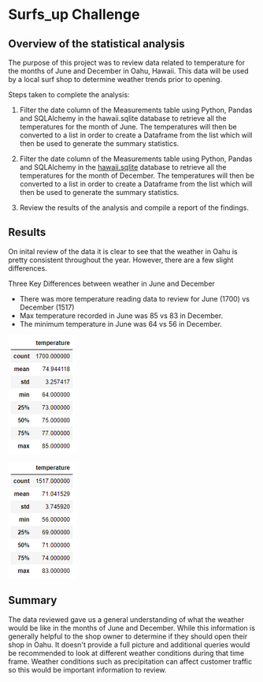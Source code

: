 # Surfs_up Challenge
 
## Overview of  the statistical analysis
The purpose of this project was to review data related to temperature for the months of June and December in Oahu, Hawaii. This data will be used by a local surf shop to determine weather trends prior to opening.

Steps taken to complete the analysis:
1. Filter the date column of the Measurements table using Python, Pandas and SQLAlchemy in the hawaii.sqlite database to retrieve all the temperatures for the month of June. The temperatures will then be converted to a list in order to create a Dataframe from the list which will then be used to generate the summary statistics.

2. Filter the date column of the Measurements table using Python, Pandas and SQLAlchemy in the [hawaii.sqlite](https://github.com/CorinneBean/surfs_up/blob/28a3a5e360f3189a7d0a167f9c93462e367e6e79/hawaii.sqlite) database to retrieve all the temperatures for the month of December. The temperatures will then be converted to a list in order to create a Dataframe from the list which will then be used to generate the summary statistics.

3. Review the results of the analysis and compile a report of the findings.

## Results
On inital review of the data it is clear to see that the weather in Oahu is pretty consistent throughout the year. However, there are a few slight differences.

Three Key Differences between weather in June and December
- There was more temperature reading data to review for June (1700) vs December (1517) 
- Max temperature recorded in June was 85 vs 83 in December.
- The minimum temperature in June was 64 vs 56 in December.

![June Weather Data](https://github.com/CorinneBean/surfs_up/blob/865804053acf6295b9a35000b63204a251aa91b5/Resources/June%20Weather.png "June Weather Data")

![December Weather Data](https://github.com/CorinneBean/surfs_up/blob/865804053acf6295b9a35000b63204a251aa91b5/Resources/December%20Weather.png "December Weather Data")
## Summary
The data reviewed gave us a general understanding of what the weather would be like in the months of June and December. While this information is generally helpful to the shop owner to determine if they should open their shop in Oahu. It doesn't provide a full picture and additional queries would be recommended to look at different weather conditions during that time frame. Weather conditions such as precipitation can affect customer traffic so this would be important information to review. 